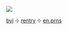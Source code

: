 ![](https://i.pinimg.com/736x/fc/b4/0c/fcb40cd4ef7947f764e74a65fe59b2fd.jpg)

[byi](https://rentry.co/byihazel) ⊹ [rentry](https://rentry.co/otherkith) ⊹ [en.prns](https://en.pronouns.page/@happilyhazel)

<!--
**keitheatsteeth/keitheatsteeth** is a ✨ _special_ ✨ repository because its `README.md` (this file) appears on your GitHub profile.

Here are some ideas to get you started:

- 🔭 I’m currently working on ...
- 🌱 I’m currently learning ...
- 👯 I’m looking to collaborate on ...
- 🤔 I’m looking for help with ...
- 💬 Ask me about ...
- 📫 How to reach me: ...
- 😄 Pronouns: ...
- ⚡ Fun fact: ...
-->

